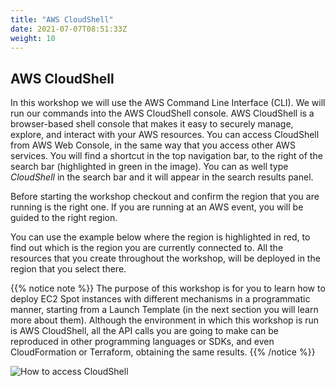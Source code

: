 ```yaml
---
title: "AWS CloudShell"
date: 2021-07-07T08:51:33Z
weight: 10
---
```


## AWS CloudShell

In this workshop we will use the AWS Command Line Interface (CLI). We will run our commands into the AWS CloudShell console. AWS CloudShell is a browser-based shell console that makes it easy to securely manage, explore, and interact with your AWS resources. You can access CloudShell from AWS Web Console, in the same way that you access other AWS services. You will find a shortcut in the top navigation bar, to the right of the search bar (highlighted in green in the image). You can as well type *CloudShell* in the search bar and it will appear in the search results panel.

Before starting the workshop checkout and confirm the region that you are running is the right one. If you are running at an AWS event, you will be guided to the right region. 

You can use the example below where the region is highlighted in red, to find out which is the region you are currently connected to. All the resources that you create throughout the workshop, will be deployed in the region that you select there.

{{% notice note %}}
The purpose of this workshop is for you to learn how to deploy EC2 Spot instances with different mechanisms in a programmatic manner, starting from a Launch Template (in the next section you will learn more about them). Although the environment in which this workshop is run is AWS CloudShell, all the API calls you are going to make can be reproduced in other programming languages or SDKs, and even CloudFormation or Terraform, obtaining the same results.
{{% /notice %}}

![How to access CloudShell](/images/launching_ec2_spot_instances/CloudShell.png)
